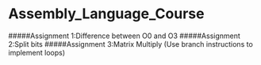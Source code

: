 # Assembly_Language_Course
#####Assignment 1:Difference between O0 and O3
#####Assignment 2:Split bits
#####Assignment 3:Matrix Multiply (Use branch instructions to implement loops)
